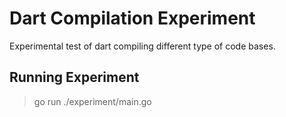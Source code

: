 # Dart Compilation Experiment

Experimental test of dart compiling different type of code bases.

## Running Experiment

> go run ./experiment/main.go
